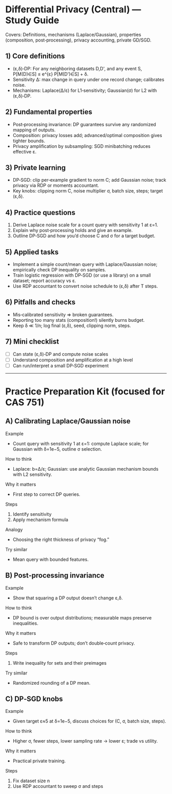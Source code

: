 # Differential Privacy (Central) — Study Guide

Covers: Definitions, mechanisms (Laplace/Gaussian), properties (composition, post‑processing), privacy accounting, private GD/SGD.

## 1) Core definitions
- (ε,δ)‑DP: For any neighboring datasets D,D', and any event S, P[M(D)∈S] ≤ e^{ε} P[M(D')∈S] + δ.
- Sensitivity Δ: max change in query under one record change; calibrates noise.
- Mechanisms: Laplace(Δ/ε) for L1‑sensitivity; Gaussian(σ) for L2 with (ε,δ)‑DP.

## 2) Fundamental properties
- Post‑processing invariance: DP guarantees survive any randomized mapping of outputs.
- Composition: privacy losses add; advanced/optimal composition gives tighter bounds.
- Privacy amplification by subsampling: SGD minibatching reduces effective ε.

## 3) Private learning
- DP‑SGD: clip per‑example gradient to norm C; add Gaussian noise; track privacy via RDP or moments accountant.
- Key knobs: clipping norm C, noise multiplier σ, batch size, steps; target (ε,δ).

## 4) Practice questions
1) Derive Laplace noise scale for a count query with sensitivity 1 at ε=1.
2) Explain why post‑processing holds and give an example.
3) Outline DP‑SGD and how you’d choose C and σ for a target budget.

## 5) Applied tasks
- Implement a simple count/mean query with Laplace/Gaussian noise; empirically check DP inequality on samples.
- Train logistic regression with DP‑SGD (or use a library) on a small dataset; report accuracy vs ε.
- Use RDP accountant to convert noise schedule to (ε,δ) after T steps.

## 6) Pitfalls and checks
- Mis‑calibrated sensitivity ⇒ broken guarantees.
- Reporting too many stats (composition!) silently burns budget.
- Keep δ ≪ 1/n; log final (ε,δ), seed, clipping norm, steps.

## 7) Mini checklist
- [ ] Can state (ε,δ)‑DP and compute noise scales
- [ ] Understand composition and amplification at a high level
- [ ] Can run/interpret a small DP‑SGD experiment

---

# Practice Preparation Kit (focused for CAS 751)

## A) Calibrating Laplace/Gaussian noise
Example
- Count query with sensitivity 1 at ε=1: compute Laplace scale; for Gaussian with δ=1e−5, outline σ selection.

How to think
- Laplace: b=Δ/ε; Gaussian: use analytic Gaussian mechanism bounds with L2 sensitivity.

Why it matters
- First step to correct DP queries.

Steps
1) Identify sensitivity
2) Apply mechanism formula

Analogy
- Choosing the right thickness of privacy “fog.”

Try similar
- Mean query with bounded features.

## B) Post‑processing invariance
Example
- Show that squaring a DP output doesn’t change ε,δ.

How to think
- DP bound is over output distributions; measurable maps preserve inequalities.

Why it matters
- Safe to transform DP outputs; don’t double‑count privacy.

Steps
1) Write inequality for sets and their preimages

Try similar
- Randomized rounding of a DP mean.

## C) DP‑SGD knobs
Example
- Given target ε≈5 at δ=1e−5, discuss choices for (C, σ, batch size, steps).

How to think
- Higher σ, fewer steps, lower sampling rate → lower ε; trade vs utility.

Why it matters
- Practical private training.

Steps
1) Fix dataset size n
2) Use RDP accountant to sweep σ and steps
